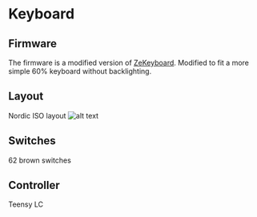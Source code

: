 # Keyboard

## Firmware
The firmware is a modified version of [ZeKeyboard](https://github.com/malcx95/ZeKeyboard). Modified to fit a more simple 60% keyboard without backlighting. 

## Layout
Nordic ISO layout
![alt text](https://imgur.com/DSlYYfj.png)

## Switches
62 brown switches

## Controller
Teensy LC
